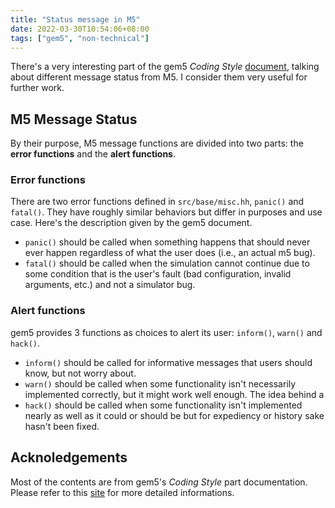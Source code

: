 ```yaml
---
title: "Status message in M5"
date: 2022-03-30T10:54:06+08:00
tags: ["gem5", "non-technical"]
---
```


There's a very interesting part of the gem5 _Coding Style_ [document][1],
talking about different message status from M5. I consider them very useful for
further work.

<!--more-->

## M5 Message Status

By their purpose, M5 message functions are divided into two parts: the **error
functions** and the **alert functions**.

### Error functions

There are two error functions defined in `src/base/misc.hh`, `panic()` and
`fatal()`. They have roughly similar behaviors but differ in purposes and use
case. Here's the description given by the gem5 document.

- `panic()` should be called when something happens that should never ever
  happen regardless of what the user does (i.e., an actual m5 bug).
- `fatal()` should be called when the simulation cannot continue due to some
  condition that is the user's fault (bad configuration, invalid arguments,
  etc.) and not a simulator bug.

### Alert functions

gem5 provides 3 functions as choices to alert its user: `inform()`, `warn()`
and `hack()`.

- `inform()` should be called for informative messages that users should know,
  but not worry about.
- `warn()` should be called when some functionality isn't necessarily
  implemented correctly, but it might work well enough. The idea behind a
- `hack()` should be called when some functionality isn't implemented nearly as
  well as it could or should be but for expediency or history sake hasn't been
  fixed.

## Acknoledgements

Most of the contents are from gem5's _Coding Style_ part documentation. Please
refer to this [site][1] for more detailed informations.

[1]: https://www.gem5.org/documentation/general_docs/development/coding_style/
